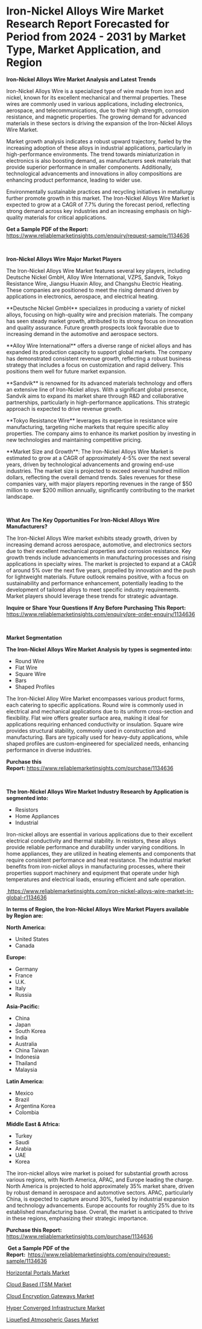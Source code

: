 <p><h1>Iron-Nickel Alloys Wire Market Research Report Forecasted for Period from 2024 -  2031 by Market Type, Market Application, and Region</h1></p><p><strong>Iron-Nickel Alloys Wire Market Analysis and Latest Trends</strong></p>
<p><p>Iron-Nickel Alloys Wire is a specialized type of wire made from iron and nickel, known for its excellent mechanical and thermal properties. These wires are commonly used in various applications, including electronics, aerospace, and telecommunications, due to their high strength, corrosion resistance, and magnetic properties. The growing demand for advanced materials in these sectors is driving the expansion of the Iron-Nickel Alloys Wire Market.</p><p>Market growth analysis indicates a robust upward trajectory, fueled by the increasing adoption of these alloys in industrial applications, particularly in high-performance environments. The trend towards miniaturization in electronics is also boosting demand, as manufacturers seek materials that provide superior performance in smaller components. Additionally, technological advancements and innovations in alloy compositions are enhancing product performance, leading to wider use.</p><p>Environmentally sustainable practices and recycling initiatives in metallurgy further promote growth in this market. The Iron-Nickel Alloys Wire Market is expected to grow at a CAGR of 7.7% during the forecast period, reflecting strong demand across key industries and an increasing emphasis on high-quality materials for critical applications.</p></p>
<p><strong>Get a Sample PDF of the Report:&nbsp;</strong> <a href="https://www.reliablemarketinsights.com/enquiry/request-sample/1134636?utm_campaign=1197&utm_medium=2&utm_source=Github&utm_content=ia&utm_term=08102024&utm_id=iron-nickel-alloys-wire">https://www.reliablemarketinsights.com/enquiry/request-sample/1134636</a></p>
<p>&nbsp;</p>
<p><strong>Iron-Nickel Alloys Wire Major Market Players</strong></p>
<p><p>The Iron-Nickel Alloys Wire Market features several key players, including Deutsche Nickel GmbH, Alloy Wire International, VZPS, Sandvik, Tokyo Resistance Wire, Jiangsu Huaxin Alloy, and Changshu Electric Heating. These companies are positioned to meet the rising demand driven by applications in electronics, aerospace, and electrical heating.</p><p>**Deutsche Nickel GmbH** specializes in producing a variety of nickel alloys, focusing on high-quality wire and precision materials. The company has seen steady market growth, attributed to its strong focus on innovation and quality assurance. Future growth prospects look favorable due to increasing demand in the automotive and aerospace sectors.</p><p>**Alloy Wire International** offers a diverse range of nickel alloys and has expanded its production capacity to support global markets. The company has demonstrated consistent revenue growth, reflecting a robust business strategy that includes a focus on customization and rapid delivery. This positions them well for future market expansion.</p><p>**Sandvik** is renowned for its advanced materials technology and offers an extensive line of Iron-Nickel alloys. With a significant global presence, Sandvik aims to expand its market share through R&D and collaborative partnerships, particularly in high-performance applications. This strategic approach is expected to drive revenue growth.</p><p>**Tokyo Resistance Wire** leverages its expertise in resistance wire manufacturing, targeting niche markets that require specific alloy properties. The company aims to enhance its market position by investing in new technologies and maintaining competitive pricing.</p><p>**Market Size and Growth**: The Iron-Nickel Alloys Wire Market is estimated to grow at a CAGR of approximately 4-5% over the next several years, driven by technological advancements and growing end-use industries. The market size is projected to exceed several hundred million dollars, reflecting the overall demand trends. Sales revenues for these companies vary, with major players reporting revenues in the range of $50 million to over $200 million annually, significantly contributing to the market landscape.</p></p>
<p>&nbsp;</p>
<p><strong>What Are The Key Opportunities For Iron-Nickel Alloys Wire Manufacturers?</strong></p>
<p><p>The Iron-Nickel Alloys Wire market exhibits steady growth, driven by increasing demand across aerospace, automotive, and electronics sectors due to their excellent mechanical properties and corrosion resistance. Key growth trends include advancements in manufacturing processes and rising applications in specialty wires. The market is projected to expand at a CAGR of around 5% over the next five years, propelled by innovation and the push for lightweight materials. Future outlook remains positive, with a focus on sustainability and performance enhancement, potentially leading to the development of tailored alloys to meet specific industry requirements. Market players should leverage these trends for strategic advantage.</p></p>
<p><strong>Inquire or Share Your Questions If Any Before Purchasing This Report:</strong> <a href="https://www.reliablemarketinsights.com/enquiry/pre-order-enquiry/1134636?utm_campaign=1197&utm_medium=2&utm_source=Github&utm_content=ia&utm_term=08102024&utm_id=iron-nickel-alloys-wire">https://www.reliablemarketinsights.com/enquiry/pre-order-enquiry/1134636</a></p>
<p>&nbsp;</p>
<p><strong>Market Segmentation</strong></p>
<p><strong>The Iron-Nickel Alloys Wire Market Analysis by types is segmented into:</strong></p>
<p><ul><li>Round Wire</li><li>Flat Wire</li><li>Square Wire</li><li>Bars</li><li>Shaped Profiles</li></ul></p>
<p><p>The Iron-Nickel Alloy Wire Market encompasses various product forms, each catering to specific applications. Round wire is commonly used in electrical and mechanical applications due to its uniform cross-section and flexibility. Flat wire offers greater surface area, making it ideal for applications requiring enhanced conductivity or insulation. Square wire provides structural stability, commonly used in construction and manufacturing. Bars are typically used for heavy-duty applications, while shaped profiles are custom-engineered for specialized needs, enhancing performance in diverse industries.</p></p>
<p><strong>Purchase this Report:&nbsp;</strong><a href="https://www.reliablemarketinsights.com/purchase/1134636?utm_campaign=1197&utm_medium=2&utm_source=Github&utm_content=ia&utm_term=08102024&utm_id=iron-nickel-alloys-wire">https://www.reliablemarketinsights.com/purchase/1134636</a></p>
<p>&nbsp;</p>
<p><strong>The Iron-Nickel Alloys Wire Market Industry Research by Application is segmented into:</strong></p>
<p><ul><li>Resistors</li><li>Home Appliances</li><li>Industrial</li></ul></p>
<p><p>Iron-nickel alloys are essential in various applications due to their excellent electrical conductivity and thermal stability. In resistors, these alloys provide reliable performance and durability under varying conditions. In home appliances, they are utilized in heating elements and components that require consistent performance and heat resistance. The industrial market benefits from iron-nickel alloys in manufacturing processes, where their properties support machinery and equipment that operate under high temperatures and electrical loads, ensuring efficient and safe operation.</p></p>
<p><a href="https://www.reliablemarketinsights.com/iron-nickel-alloys-wire-market-in-global-r1134636?utm_campaign=1197&utm_medium=2&utm_source=Github&utm_content=ia&utm_term=08102024&utm_id=iron-nickel-alloys-wire">&nbsp;https://www.reliablemarketinsights.com/iron-nickel-alloys-wire-market-in-global-r1134636</a></p>
<p><strong>In terms of Region, the Iron-Nickel Alloys Wire Market Players available by Region are:</strong></p>
<p>
    <p> <strong> North America: </strong>
        <ul>
            <li>United States</li>
            <li>Canada</li>
        </ul>
        </p> 
    <p> <strong> Europe: </strong>
        <ul>
            <li>Germany</li>
            <li>France</li>
            <li>U.K.</li>
            <li>Italy</li>
            <li>Russia</li>
        </ul>
        </p> 
    <p> <strong> Asia-Pacific: </strong>
        <ul>
            <li>China</li>
            <li>Japan</li>
            <li>South Korea</li>
            <li>India</li>
            <li>Australia</li>
            <li>China Taiwan</li>
            <li>Indonesia</li>
            <li>Thailand</li>
            <li>Malaysia</li>
        </ul>
        </p> 
    <p> <strong> Latin America: </strong>
        <ul>
            <li>Mexico</li>
            <li>Brazil</li>
            <li>Argentina Korea</li>
            <li>Colombia</li>
        </ul>
        </p> 
    <p> <strong> Middle East & Africa: </strong>
        <ul>
            <li>Turkey</li>
            <li>Saudi</li>
            <li>Arabia</li>
            <li>UAE</li>
            <li>Korea</li>
        </ul>
    </p>
    </p>
<p><p>The iron-nickel alloys wire market is poised for substantial growth across various regions, with North America, APAC, and Europe leading the charge. North America is projected to hold approximately 35% market share, driven by robust demand in aerospace and automotive sectors. APAC, particularly China, is expected to capture around 30%, fueled by industrial expansion and technology advancements. Europe accounts for roughly 25% due to its established manufacturing base. Overall, the market is anticipated to thrive in these regions, emphasizing their strategic importance.</p></p>
<p><strong>Purchase this Report: </strong><a href="https://www.reliablemarketinsights.com/purchase/1134636?utm_campaign=1197&utm_medium=2&utm_source=Github&utm_content=ia&utm_term=08102024&utm_id=iron-nickel-alloys-wire">https://www.reliablemarketinsights.com/purchase/1134636</a></p>
<p>&nbsp;<strong>Get a Sample PDF of the Report:&nbsp;&nbsp;</strong><a href="https://www.reliablemarketinsights.com/enquiry/request-sample/1134636?utm_campaign=1197&utm_medium=2&utm_source=Github&utm_content=ia&utm_term=08102024&utm_id=iron-nickel-alloys-wire">https://www.reliablemarketinsights.com/enquiry/request-sample/1134636</a></p>
<p><strong></strong></p>
<p><p><a href="https://www.linkedin.com/pulse/global-horizontal-portals-market-landscape-future-trends-strategic-prd1f?utm_campaign=1197&utm_medium=2&utm_source=Github&utm_content=ia&utm_term=08102024&utm_id=iron-nickel-alloys-wire">Horizontal Portals Market</a></p><p><a href="https://www.linkedin.com/pulse/global-cloud-based-itsm-market-trends-insights-growth-opportunities-xza0e?utm_campaign=1197&utm_medium=2&utm_source=Github&utm_content=ia&utm_term=08102024&utm_id=iron-nickel-alloys-wire">Cloud Based ITSM Market</a></p><p><a href="https://www.linkedin.com/pulse/cloud-encryption-gateways-market-outlook-share-analysis--cs1uf?utm_campaign=1197&utm_medium=2&utm_source=Github&utm_content=ia&utm_term=08102024&utm_id=iron-nickel-alloys-wire">Cloud Encryption Gateways Market</a></p><p><a href="https://www.linkedin.com/pulse/hyper-converged-infrastructure-market-dynamics-application-jrcne?utm_campaign=1197&utm_medium=2&utm_source=Github&utm_content=ia&utm_term=08102024&utm_id=iron-nickel-alloys-wire">Hyper Converged Infrastructure Market</a></p><p><a href="https://issuu.com/reportprime-2/docs/liquefied-atmospheric-gases-market-_8dbbae35cd7ab1?utm_campaign=1197&utm_medium=2&utm_source=Github&utm_content=ia&utm_term=08102024&utm_id=iron-nickel-alloys-wire">Liquefied Atmospheric Gases Market</a></p></p>
